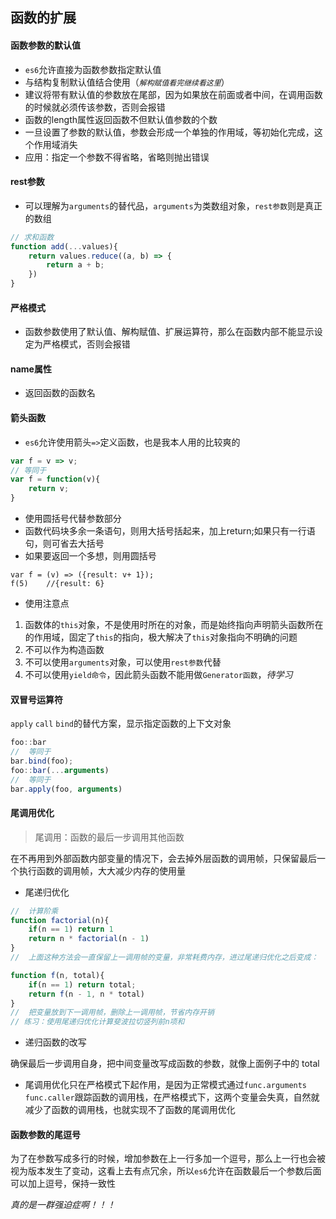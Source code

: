 ## 函数的扩展

#### 函数参数的默认值 
* `es6`允许直接为函数参数指定默认值
* 与结构复制默认值结合使用（*`解构赋值看完继续看这里`*）
* 建议将带有默认值的参数放在尾部，因为如果放在前面或者中间，在调用函数的时候就必须传该参数，否则会报错
* 函数的length属性返回函数不但默认值参数的个数
* 一旦设置了参数的默认值，参数会形成一个单独的作用域，等初始化完成，这个作用域消失
* 应用：指定一个参数不得省略，省略则抛出错误

#### rest参数
* 可以理解为`arguments`的替代品，`arguments`为类数组对象，`rest参数`则是真正的数组

```javascript
// 求和函数
function add(...values){
	return values.reduce((a, b) => {
		return a + b;
	})
}
```

#### 严格模式
* 函数参数使用了默认值、解构赋值、扩展运算符，那么在函数内部不能显示设定为严格模式，否则会报错

#### name属性
* 返回函数的函数名

#### 箭头函数
* `es6`允许使用箭头`=>`定义函数，也是我本人用的比较爽的

```javascript
var f = v => v;
// 等同于
var f = function(v){
	return v;
}
```
* 使用圆括号代替参数部分
* 函数代码块多余一条语句，则用大括号括起来，加上return;如果只有一行语句，则可省去大括号
* 如果要返回一个多想，则用圆括号

```javascipt
var f = (v) => ({result: v+ 1});
f(5)	//{result: 6}
```

* 使用注意点


1. 函数体的`this`对象，不是使用时所在的对象，而是始终指向声明箭头函数所在的作用域，固定了`this`的指向，极大解决了`this`对象指向不明确的问题
2. 不可以作为构造函数
3. 不可以使用`arguments`对象，可以使用`rest参数`代替
4. 不可以使用`yield命令`，因此箭头函数不能用做`Generator函数`，*待学习*

#### 双冒号运算符
`apply` `call` `bind`的替代方案，显示指定函数的上下文对象

```javascript
foo::bar
//	等同于
bar.bind(foo);
foo::bar(...arguments)
//	等同于
bar.apply(foo, arguments)
```

#### 尾调用优化
> 尾调用：函数的最后一步调用其他函数

在不再用到外部函数内部变量的情况下，会去掉外层函数的调用帧，只保留最后一个执行函数的调用帧，大大减少内存的使用量

* 尾递归优化

```javascript
//	计算阶乘
function factorial(n){
	if(n == 1) return 1
	return n * factorial(n - 1)
}
//	上面这种方法会一直保留上一调用帧的变量，非常耗费内存，进过尾递归优化之后变成：

function f(n, total){
	if(n == 1) return total;
	return f(n - 1, n * total)
}
//	把变量放到下一调用帧，删除上一调用帧，节省内存开销
// 练习：使用尾递归优化计算斐波拉切竖列前n项和
```
* 递归函数的改写

确保最后一步调用自身，把中间变量改写成函数的参数，就像上面例子中的 total

* 尾调用优化只在严格模式下起作用，是因为正常模式通过`func.arguments` `func.caller`跟踪函数的调用栈，在严格模式下，这两个变量会失真，自然就减少了函数的调用栈，也就实现不了函数的尾调用优化

#### 函数参数的尾逗号

为了在参数写成多行的时候，增加参数在上一行多加一个逗号，那么上一行也会被视为版本发生了变动，这看上去有点冗余，所以`es6`允许在函数最后一个参数后面可以加上逗号，保持一致性

*真的是一群强迫症啊！！！*